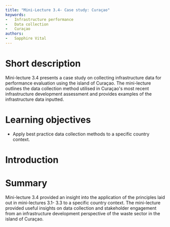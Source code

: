 ```yaml
---
title: "Mini-Lecture 3.4- Case study: Curaçao"
keywords:
-   Infrastructure performance
-   Data collection
-   Curaçao
authors:
-   Sapphire Vital
---
```


# Short description

Mini-lecture 3.4 presents a case study on collecting infrastructure data
for performance evaluation using the island of Curaçao. The mini-lecture
outlines the data collection method utilised in Curaçao's most recent
infrastructure development assessment and provides examples of the
infrastructure data inputted.

# Learning objectives

-   Apply best practice data collection methods to a specific country
    context.

# Introduction



# Summary

Mini-lecture 3.4 provided an insight into the application of the
principles laid out in mini-lectures 3.1- 3.3 to a specific country
context. The mini-lecture provided useful insights on data collection
and stakeholder engagement from an infrastructure development
perspective of the waste sector in the island of Curaçao.
